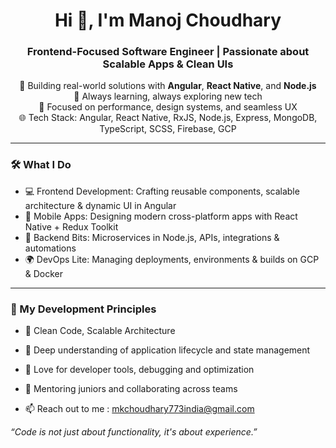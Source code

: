 <h1 align="center">Hi 👋, I'm Manoj Choudhary</h1>
<h3 align="center">Frontend-Focused Software Engineer | Passionate about Scalable Apps & Clean UIs</h3>

<p align="center">
  🚀 Building real-world solutions with <strong>Angular</strong>, <strong>React Native</strong>, and <strong>Node.js</strong> <br>
  🧠 Always learning, always exploring new tech <br>
  🎯 Focused on performance, design systems, and seamless UX <br>
  🌐 Tech Stack: Angular, React Native, RxJS, Node.js, Express, MongoDB, TypeScript, SCSS, Firebase, GCP
</p>

---

### 🛠️ What I Do

- 💻 Frontend Development: Crafting reusable components, scalable architecture & dynamic UI in Angular
- 📱 Mobile Apps: Designing modern cross-platform apps with React Native + Redux Toolkit
- 🔧 Backend Bits: Microservices in Node.js, APIs, integrations & automations
- 🌍 DevOps Lite: Managing deployments, environments & builds on GCP & Docker

---

### 🧩 My Development Principles

- 📐 Clean Code, Scalable Architecture
- 🧠 Deep understanding of application lifecycle and state management
- 🧰 Love for developer tools, debugging and optimization
- 🤝 Mentoring juniors and collaborating across teams




- 📫 Reach out to me : mkchoudhary773india@gmail.com

*“Code is not just about functionality, it's about experience.”*
